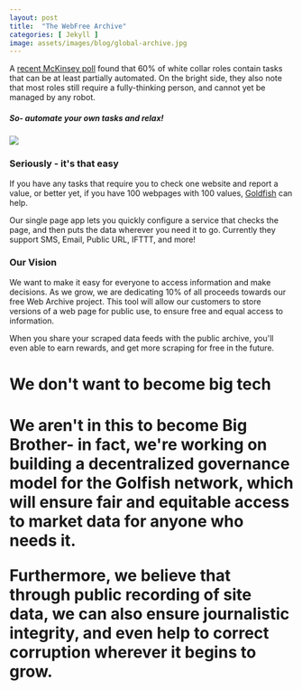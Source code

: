 ```yaml
---
layout: post
title:  "The WebFree Archive"
categories: [ Jekyll ]
image: assets/images/blog/global-archive.jpg
---
```

A <a href="#" class="">recent McKinsey poll</a> found that 60% of white collar roles contain tasks that can be at least partially automated. On the bright side, they also note that most roles still require a fully-thinking person, and cannot yet be managed by any robot. 

<h5>So- automate your own tasks and relax!</h5>

<img src="/assets/img/guyInHammock.png">

<h3>Seriously - it's that easy</h3>
If you have any tasks that require you to check one website and report a value, or better yet, if you have 100 webpages with 100 values, <a href="https://goldfishservice.xyz">Goldfish</a> can help. 

Our single page app lets you quickly configure a service that checks the page, and then puts the data wherever you need it to go. Currently they support SMS, Email, Public URL, IFTTT, and more!

<h3>Our Vision</h3>
We want to make it easy for everyone to access information and make decisions. As we grow, we are dedicating 10% of all proceeds towards our free Web Archive project. This tool will allow our customers to store versions of a web page for public use, to ensure free and equal access to information. 

When you share your scraped data feeds with the public archive, you'll even able to earn rewards, and get more scraping for free in the future.

<h1>We don't want to become big tech<h1>
We aren't in this to become Big Brother- in fact, we're working on building a decentralized governance model for the Golfish network, which will ensure fair and equitable access to market data for anyone who needs it. 

Furthermore, we believe that through public recording of site data, we can also ensure journalistic integrity, and even help to correct corruption wherever it begins to grow.

